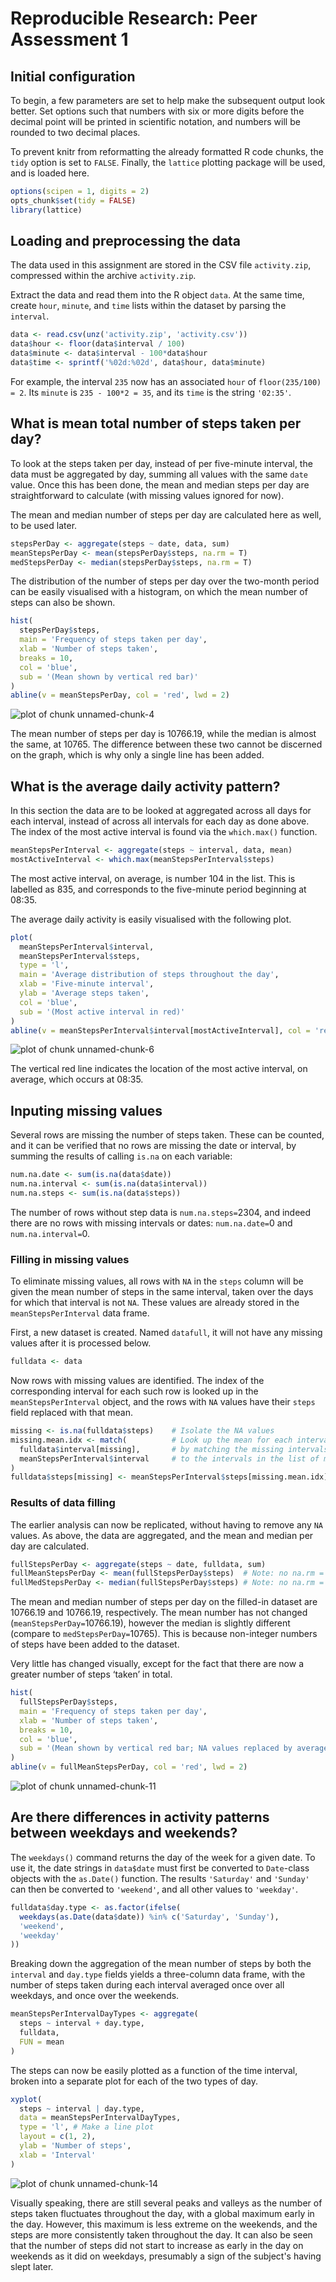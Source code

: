 # Reproducible Research: Peer Assessment 1


## Initial configuration
To begin, a few parameters are set to help make the subsequent output look
better. Set options such that numbers with six or more digits before the
decimal point will be printed in scientific notation, and numbers will be
rounded to two decimal places.

To prevent knitr from reformatting the already formatted R code chunks,
the `tidy` option is set to `FALSE`. Finally, the `lattice` plotting package
will be used, and is loaded here.

```r
options(scipen = 1, digits = 2)
opts_chunk$set(tidy = FALSE)
library(lattice)
```



## Loading and preprocessing the data

The data used in this assignment are stored in the CSV file `activity.zip`,
compressed within the archive `activity.zip`.

Extract the data and read them into the R object `data`. At the same time,
create `hour`, `minute`, and `time` lists within the dataset by parsing the
`interval`.

```r
data <- read.csv(unz('activity.zip', 'activity.csv'))
data$hour <- floor(data$interval / 100)
data$minute <- data$interval - 100*data$hour
data$time <- sprintf('%02d:%02d', data$hour, data$minute)
```

For example, the interval `235` now has an associated `hour` of
`floor(235/100) = 2`. Its `minute` is `235 - 100*2 = 35`, and its `time` is
the string `'02:35'`.


## What is mean total number of steps taken per day?

To look at the steps taken per day, instead of per five-minute interval, the
data must be aggregated by day, summing all values with the same `date` value.
Once this has been done, the mean and median steps per day are straightforward
to calculate (with missing values ignored for now).

The mean and median number of steps per day are calculated here as well, to be
used later.

```r
stepsPerDay <- aggregate(steps ~ date, data, sum)
meanStepsPerDay <- mean(stepsPerDay$steps, na.rm = T)
medStepsPerDay <- median(stepsPerDay$steps, na.rm = T)
```


The distribution of the number of steps per day over the two-month period can
be easily visualised with a histogram, on which the mean number of steps can
also be shown.

```r
hist(
  stepsPerDay$steps,
  main = 'Frequency of steps taken per day',
  xlab = 'Number of steps taken',
  breaks = 10,
  col = 'blue',
  sub = '(Mean shown by vertical red bar)'
)
abline(v = meanStepsPerDay, col = 'red', lwd = 2)
```

![plot of chunk unnamed-chunk-4](figure/unnamed-chunk-4.png) 

The mean number of steps per day is 10766.19, while the median is
almost the same, at 10765. The difference between these two cannot
be discerned on the graph, which is why only a single line has been added.


## What is the average daily activity pattern?

In this section the data are to be looked at aggregated across all days for
each interval, instead of across all intervals for each day as done above.
The index of the most active interval is found via the `which.max()` function.

```r
meanStepsPerInterval <- aggregate(steps ~ interval, data, mean)
mostActiveInterval <- which.max(meanStepsPerInterval$steps)
```


The most active interval, on average, is number 104 in the
list. This is labelled as 835, and
corresponds to the five-minute period beginning at
08:35.

The average daily activity is easily visualised with the following plot.

```r
plot(
  meanStepsPerInterval$interval,
  meanStepsPerInterval$steps,
  type = 'l',
  main = 'Average distribution of steps throughout the day',
  xlab = 'Five-minute interval',
  ylab = 'Average steps taken',
  col = 'blue',
  sub = '(Most active interval in red)'
)
abline(v = meanStepsPerInterval$interval[mostActiveInterval], col = 'red')
```

![plot of chunk unnamed-chunk-6](figure/unnamed-chunk-6.png) 


The vertical red line indicates the location of the most active interval, on
average, which occurs at 08:35.


## Inputing missing values

Several rows are missing the number of steps taken. These can be counted,
and it can be verified that no rows are missing the date or interval,
by summing the results of calling `is.na` on each variable:

```r
num.na.date <- sum(is.na(data$date))
num.na.interval <- sum(is.na(data$interval))
num.na.steps <- sum(is.na(data$steps))
```

The number of rows without step data is `num.na.steps=`2304, and
indeed there are no rows with missing intervals or dates:
`num.na.date=`0 and `num.na.interval=`0.


### Filling in missing values

To eliminate missing values, all rows with `NA` in the `steps` column
will be given the mean number of steps in the same interval, taken over the
days for which that interval is not `NA`. These values are already
stored in the `meanStepsPerInterval` data frame.

First, a new dataset is created. Named `datafull`, it will not have any
missing values after it is processed below.

```r
fulldata <- data
```


Now rows with missing values are identified. The index of the corresponding
interval for each such row is looked up in the `meanStepsPerInterval` object,
and the rows with `NA` values have their `steps` field replaced with that mean.

```r
missing <- is.na(fulldata$steps)    # Isolate the NA values
missing.mean.idx <- match(          # Look up the mean for each interval
  fulldata$interval[missing],       # by matching the missing intervals
  meanStepsPerInterval$interval     # to the intervals in the list of means
)
fulldata$steps[missing] <- meanStepsPerInterval$steps[missing.mean.idx]
```



### Results of data filling

The earlier analysis can now be replicated, without having to remove any `NA`
values. As above, the data are aggregated, and the mean and median per day
are calculated.

```r
fullStepsPerDay <- aggregate(steps ~ date, fulldata, sum)
fullMeanStepsPerDay <- mean(fullStepsPerDay$steps)  # Note: no na.rm = T
fullMedStepsPerDay <- median(fullStepsPerDay$steps) # Note: no na.rm = T
```

The mean and median number of steps per day on the filled-in dataset are
10766.19 and 10766.19, respectively.
The mean number has not changed (`meanStepsPerDay=`10766.19),
however the median is slightly different
(compare to `medStepsPerDay=`10765).
This is because non-integer numbers of steps have been added to the dataset.

Very little has changed visually, except for the fact that there are now a
greater number of steps &lsquo;taken&rsquo; in total.

```r
hist(
  fullStepsPerDay$steps,
  main = 'Frequency of steps taken per day',
  xlab = 'Number of steps taken',
  breaks = 10,
  col = 'blue',
  sub = '(Mean shown by vertical red bar; NA values replaced by averages)'
)
abline(v = fullMeanStepsPerDay, col = 'red', lwd = 2)
```

![plot of chunk unnamed-chunk-11](figure/unnamed-chunk-11.png) 



## Are there differences in activity patterns between weekdays and weekends?

The `weekdays()` command returns the day of the week for a given date. To use 
it, the date strings in `data$date` must first be converted to `Date`-class
objects with the `as.Date()` function. The results `'Saturday'` and `'Sunday'`
can then be converted to `'weekend'`, and all other values to `'weekday'`.

```r
fulldata$day.type <- as.factor(ifelse(
  weekdays(as.Date(data$date)) %in% c('Saturday', 'Sunday'),
  'weekend',
  'weekday'
))
```


Breaking down the aggregation of the mean number of steps by both the
`interval` and `day.type` fields yields a three-column data frame, with the
number of steps taken during each interval averaged once over all weekdays,
and once over the weekends.

```r
meanStepsPerIntervalDayTypes <- aggregate(
  steps ~ interval + day.type,
  fulldata,
  FUN = mean
)
```


The steps can now be easily plotted as a function of the time interval, broken
into a separate plot for each of the two types of day.

```r
xyplot(
  steps ~ interval | day.type,
  data = meanStepsPerIntervalDayTypes,
  type = 'l', # Make a line plot
  layout = c(1, 2),
  ylab = 'Number of steps',
  xlab = 'Interval'
)
```

![plot of chunk unnamed-chunk-14](figure/unnamed-chunk-14.png) 


Visually speaking, there are still several peaks and valleys as the number
of steps taken fluctuates throughout the day, with a global maximum early in
the day. However, this maximum is less extreme on the weekends, and the steps
are more consistently taken throughout the day. It can also be seen that the
number of steps did not start to increase as early in the day on weekends as
it did on weekdays, presumably a sign of the subject's having slept later.
